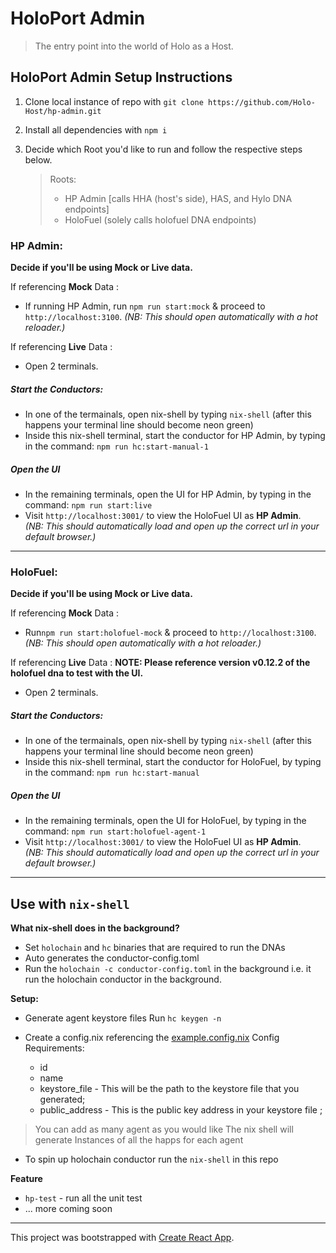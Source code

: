 # HoloPort Admin
> The entry point into the world of Holo as a Host.
## HoloPort Admin Setup Instructions

1. Clone local instance of repo with `git clone https://github.com/Holo-Host/hp-admin.git`
2. Install all dependencies with `npm i`

3. Decide which Root you'd like to run and follow the respective steps below.
    > Roots:
    >- HP Admin [calls HHA (host's side), HAS, and Hylo DNA endpoints]
    >- HoloFuel (solely calls holofuel DNA endpoints)

### HP Admin:

**Decide if you'll be using Mock or Live data.**

If referencing **Mock** Data :
- If running HP Admin, run `npm run start:mock` & proceed to `http://localhost:3100`. *(NB: This should open automatically with a hot reloader.)*

If referencing **Live** Data :
- Open 2 terminals.
##### Start the Conductors:
- In one of the termainals, open nix-shell by typing `nix-shell` (after this happens your terminal line should become neon green)
- Inside this nix-shell terminal, start the conductor for HP Admin, by typing in the command: `npm run hc:start-manual-1`
##### Open the UI
- In the remaining terminals, open the UI for HP Admin, by typing in the command: `npm run start:live`
- Visit `http://localhost:3001/` to view the HoloFuel UI as **HP Admin**.  
*(NB: This should automatically load and open up the correct url in your default browser.)*

---
### HoloFuel:

**Decide if you'll be using Mock or Live data.**

If referencing **Mock** Data :
- Run`npm run start:holofuel-mock` & proceed to `http://localhost:3100`. *(NB: This should open automatically with a hot reloader.)*
    
If referencing **Live** Data :
**NOTE: Please reference version v0.12.2 of the holofuel dna to test with the UI.**
- Open 2 terminals.
##### Start the Conductors:
- In one of the termainals, open nix-shell by typing `nix-shell` (after this happens your terminal line should become neon green)
- Inside this nix-shell terminal, start the conductor for HoloFuel, by typing in the command: `npm run hc:start-manual`
##### Open the UI
- In the remaining terminals, open the UI for HoloFuel, by typing in the command: `npm run start:holofuel-agent-1`
- Visit `http://localhost:3001/` to view the HoloFuel UI as **HP Admin**.  
*(NB: This should automatically load and open up the correct url in your default browser.)*

---
## Use with `nix-shell`

**What nix-shell does in the background?**
- Set `holochain` and `hc` binaries that are required to run the DNAs
- Auto generates the conductor-config.toml
- Run the `holochain -c conductor-config.toml` in the background i.e. it run the holochain conductor in the background.

**Setup:**

- Generate agent keystore files
  Run `hc keygen -n`

- Create a config.nix referencing the [example.config.nix](./example.config.nix)
  Config Requirements:
   - id
   - name
   - keystore_file - This will be the path to the keystore file that you generated;
   - public_address - This is the public key address in your keystore file ;
> You can add as many agent as you would like
> The nix shell will generate Instances of all the happs for each agent

- To spin up holochain conductor run the `nix-shell` in this repo

**Feature**
- `hp-test` - run all the unit test
- ... more coming soon

---

This project was bootstrapped with [Create React App](https://github.com/facebook/create-react-app).
